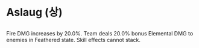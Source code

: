 # Aslaug (상)

##

Fire DMG increases by 20.0%. Team deals 20.0% bonus Elemental DMG to enemies in Feathered state. Skill effects cannot stack.

